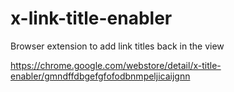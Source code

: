 # x-link-title-enabler
Browser extension to add link titles back in the view

https://chrome.google.com/webstore/detail/x-title-enabler/gmndffdbgefgfofodbnmpeljicaijgnn
